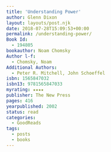 ```yaml
---
title: 'Understanding Power'
author: Glenn Dixon
layout: layouts/post.njk
date: 2018-07-28T15:09:53+00:00
permalink: /understanding-power/
Book Id:
  - 194805
bookauthor: Noam Chomsky
Author l-f:
  - Chomsky, Noam
Additional Authors:
  - Peter R. Mitchell, John Schoeffel
isbn: 1565847032
isbn13: 9781565847033
myrating: ★★★★
publisher: The New Press
pages: 416
yearpublished: 2002
status: read
categories:
  - GoodReads
tags:
  - posts
  - books
---
```

